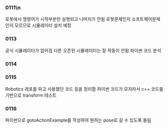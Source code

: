### 0111\n
 로봇에서 명령어가 시작부분만 실행되고 나머지가 안됨
 로봇문제인지 소프트웨어문제인지 모르므로 시뮬레이터 설치 예정
### 0113 
 공식 시뮬레이터가 없어짐
 다른 오픈된 시뮬레이터는 잘 작동이 안됨
 파이썬 코드 분석
### 0114

### 0115
 Robotics 레포를 파고 사용했던 코드 등을 정리함
 파이썬 코드가 모자라서 c++ 코드를 기반으로 transform 테스트
### 0116
 파이썬으로 gotoActionExample를 작성하여 원하는 pose로 갈 수 있도록 돌림
